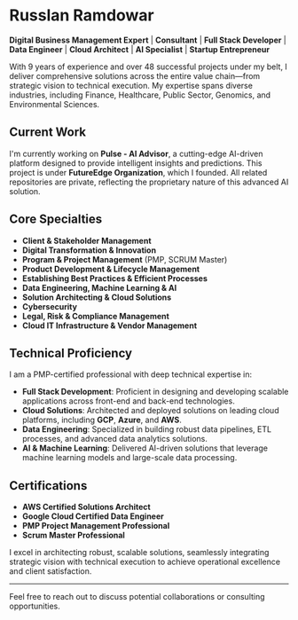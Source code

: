 # Russlan Ramdowar

**Digital Business Management Expert** | **Consultant** | **Full Stack Developer** | **Data Engineer** | **Cloud Architect** | **AI Specialist** | **Startup Entrepreneur**

With 9 years of experience and over 48 successful projects under my belt, I deliver comprehensive solutions across the entire value chain—from strategic vision to technical execution. My expertise spans diverse industries, including Finance, Healthcare, Public Sector, Genomics, and Environmental Sciences.

## Current Work

I'm currently working on **Pulse - AI Advisor**, a cutting-edge AI-driven platform designed to provide intelligent insights and predictions. This project is under **FutureEdge Organization**, which I founded. All related repositories are private, reflecting the proprietary nature of this advanced AI solution.

## Core Specialties

- **Client & Stakeholder Management**
- **Digital Transformation & Innovation**
- **Program & Project Management** (PMP, SCRUM Master)
- **Product Development & Lifecycle Management**
- **Establishing Best Practices & Efficient Processes**
- **Data Engineering, Machine Learning & AI**
- **Solution Architecting & Cloud Solutions**
- **Cybersecurity**
- **Legal, Risk & Compliance Management**
- **Cloud IT Infrastructure & Vendor Management**

## Technical Proficiency

I am a PMP-certified professional with deep technical expertise in:

- **Full Stack Development**: Proficient in designing and developing scalable applications across front-end and back-end technologies.
- **Cloud Solutions**: Architected and deployed solutions on leading cloud platforms, including **GCP**, **Azure**, and **AWS**.
- **Data Engineering**: Specialized in building robust data pipelines, ETL processes, and advanced data analytics solutions.
- **AI & Machine Learning**: Delivered AI-driven solutions that leverage machine learning models and large-scale data processing.

## Certifications

- **AWS Certified Solutions Architect**
- **Google Cloud Certified Data Engineer**
- **PMP Project Management Professional**
- **Scrum Master Professional**

I excel in architecting robust, scalable solutions, seamlessly integrating strategic vision with technical execution to achieve operational excellence and client satisfaction.

---

Feel free to reach out to discuss potential collaborations or consulting opportunities.

